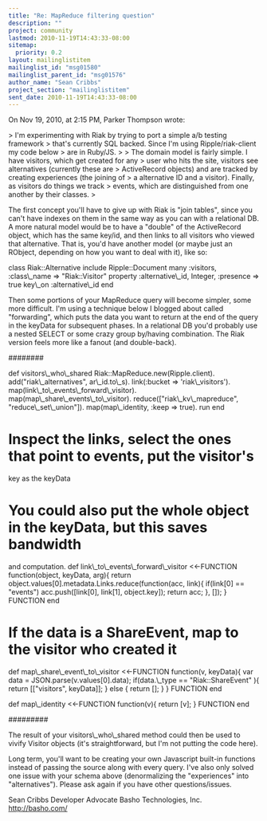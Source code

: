 ```yaml
---
title: "Re: MapReduce filtering question"
description: ""
project: community
lastmod: 2010-11-19T14:43:33-08:00
sitemap:
  priority: 0.2
layout: mailinglistitem
mailinglist_id: "msg01580"
mailinglist_parent_id: "msg01576"
author_name: "Sean Cribbs"
project_section: "mailinglistitem"
sent_date: 2010-11-19T14:43:33-08:00
---
```


On Nov 19, 2010, at 2:15 PM, Parker Thompson wrote:

&gt; I'm experimenting with Riak by trying to port a simple a/b testing framework 
&gt; that's currently SQL backed. Since I'm using Ripple/riak-client my code below 
&gt; are in Ruby/JS.
&gt; 
&gt; The domain model is fairly simple. I have visitors, which get created for any 
&gt; user who hits the site, visitors see alternatives (currently these are 
&gt; ActiveRecord objects) and are tracked by creating experiences (the joining of 
&gt; a alternative ID and a visitor). Finally, as visitors do things we track 
&gt; events, which are distinguished from one another by their classes.
&gt; 

The first concept you'll have to give up with Riak is "join tables", since you 
can't have indexes on them in the same way as you can with a relational DB. A 
more natural model would be to have a "double" of the ActiveRecord object, 
which has the same key/id, and then links to all visitors who viewed that 
alternative. That is, you'd have another model (or maybe just an RObject, 
depending on how you want to deal with it), like so:

class Riak::Alternative
 include Ripple::Document
 many :visitors, :class\\_name =&gt; "Riak::Visitor"
 property :alternative\\_id, Integer, :presence =&gt; true
 key\\_on :alternative\\_id
end

Then some portions of your MapReduce query will become simpler, some more 
difficult. I'm using a technique below I blogged about called "forwarding", 
which puts the data you want to return at the end of the query in the keyData 
for subsequent phases. In a relational DB you'd probably use a nested SELECT 
or some crazy group by/having combination. The Riak version feels more like a 
fanout (and double-back).

########

def visitors\\_who\\_shared
 Riak::MapReduce.new(Ripple.client).
 add("riak\\_alternatives", ar\\_id.to\\_s).
 link(:bucket =&gt; 'riak\\_visitors').
 map(link\\_to\\_events\\_forward\\_visitor).
 map(map\\_share\\_events\\_to\\_visitor).
 reduce(["riak\\_kv\\_mapreduce", "reduce\\_set\\_union"]).
 map(map\\_identity, :keep =&gt; true).
 run
end

# Inspect the links, select the ones that point to events, put the visitor's 
key as the keyData
# You could also put the whole object in the keyData, but this saves bandwidth 
and computation.
def link\\_to\\_events\\_forward\\_visitor
&lt;&lt;-FUNCTION
function(object, keyData, arg){
 return object.values[0].metadata.Links.reduce(function(acc, link){
 if(link[0] == "events")
 acc.push([link[0], 
link[1], object.key]);
 return acc;
 }, 
 []);
}
FUNCTION
end

# If the data is a ShareEvent, map to the visitor who created it
def map\\_share\\_event\\_to\\_visitor
&lt;&lt;-FUNCTION
function(v, keyData){
 var data = JSON.parse(v.values[0].data);
 if(data.\\_type == "Riak::ShareEvent" ){
 return [["visitors", keyData]];
 } else {
 return [];
 }
}
FUNCTION
end

def map\\_identity
&lt;&lt;-FUNCTION
 function(v){ return [v]; }
FUNCTION
end

#########

The result of your visitors\\_who\\_shared method could then be used to vivify 
Visitor objects (it's straightforward, but I'm not putting the code here).

Long term, you'll want to be creating your own Javascript built-in functions 
instead of passing the source along with every query. I've also only solved 
one issue with your schema above (denormalizing the "experiences" into 
"alternatives"). Please ask again if you have other questions/issues.

Sean Cribbs 
Developer Advocate
Basho Technologies, Inc.
http://basho.com/
